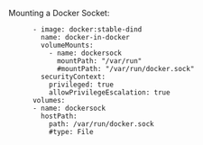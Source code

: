 Mounting a Docker Socket:

          - image: docker:stable-dind
            name: docker-in-docker
            volumeMounts:
              - name: dockersock
                mountPath: "/var/run"
                #mountPath: "/var/run/docker.sock"
            securityContext:
              privileged: true
              allowPrivilegeEscalation: true
          volumes:
          - name: dockersock
            hostPath:
              path: /var/run/docker.sock
              #type: File
